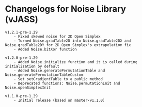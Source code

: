# Changelogs for Noise Library (vJASS)

    v1.2.1-pre-1.29
        - Fixed skewed noise for 2D Open Simplex
        - Turned Noise.gradTable2D into Noise.gradTable2DX and Noise.gradTable2DY for 2D Open Simplex's extrapolation fix
        - Added Noise.bitXor function

    v1.2.0-pre-1.29
        - Added Noise.initialize function and it is called during initialization by default
        - Added Noise.generatePermutationTable and Noise.generatePermutationTableCustom
        - Set setGradientTable to a public method
        - Deprecated functions: Noise.permutationInit and Noise.openSimplexInit

    v1.1.0-pre-1.29
        - Initial release (based on master-v1.1.0)
